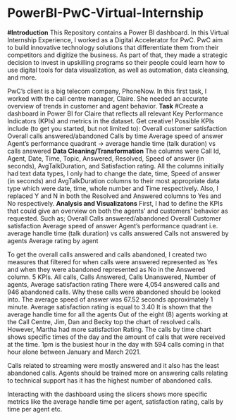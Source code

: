# PowerBI-PwC-Virtual-Internship
**#Introduction**
This Repository contains a Power BI dashboard. In this Virtual Internship Experience, I worked as a Digital Accelerator for PwC. PwC aim to build innovative technology solutions that differentiate them from their competitors and digitize the business. As part of that, they made a strategic decision to invest in upskilling programs so their people could learn how to use digital tools for data visualization, as well as automation, data cleansing, and more.


PwC’s client is a big telecom company, PhoneNow. In this first task, I worked with the call centre manager, Claire. She needed an accurate overview of trends in customer and agent behavior.
**Task**
#Create a dashboard in Power BI for Claire that reflects all relevant Key Performance Indicators (KPIs) and metrics in the dataset. Get creative! 
Possible KPIs include (to get you started, but not limited to):
Overall customer satisfaction
Overall calls answered/abandoned
Calls by time
Average speed of answer
Agent’s performance quadrant -> average handle time (talk duration) vs calls answered
**Data Cleaning/Transformation**
The columns were Call Id, Agent, Date, Time, Topic, Answered, Resolved, Speed of answer (in seconds), AvgTalkDuration, and Satisfaction rating.
All the columns initially had text data types, I only had to change the date, time, Speed of answer (in seconds) and AvgTalkDuration columns to their most appropriate data type which were date, time, whole number and Time respectively.
Also, I replaced Y and N in both the Resolved and Answered columns to Yes and No respectively.
**Analysis and Visualizatons**
First, I had to define the KPIs that could give an overview on both the agents' and customers' behavior as requested. Such as;
Overall Calls answered/abandoned
Overall Customer satisfaction
Average speed of answer
Agent’s performance quadrant i.e. average handle time (talk duration) vs calls answered
Calls not answered by agents
Average rating by agent

To get the overall calls answered and calls abandoned, I created two measures that filtered for when calls were answered represented as Yes and when they were abandoned represented as No in the Answered column.
5 KPIs. All calls, Calls Answered, Calls Unanswered, Number of agents, Average satisfaction rating
There were 4,054 answered calls and 946 abandoned calls. Why these calls were abandoned should be looked into.
The average speed of answer was 67.52 seconds approximately 1 minute. 
Average satisfaction rating is equal to 3.40
It is shown that the average handle time for all the agents 
Out of the eight (8) agents working at the Call Centre, Jim, Dan and Becky top the chart of resolved calls. However, Martha had more satisfaction Rating.
The calls by time chart shows specific times of the day and the amount of calls that were received at the time. 1pm is the busiest hour in the day with 594 calls coming in that hour alone between January and March 2021.

Calls related to streaming were mostly answered and it also has the least abandoned calls. Agents should be trained more on answering calls relating to technical support has it has the highest number of abandoned calls.

Interacting with the dashboard using the slicers shows more specific metrics like the average handle time per agent, satisfaction rating, calls by time per agent etc.

